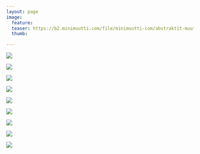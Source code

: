 ```yaml
---
layout: page
image:
  feature:
  teaser: https://b2.minimuutti.com/file/minimuutti-com/abstraktit-muut/2/DS48507-245px.jpg
  thumb:

---
```


[![](https://b2.minimuutti.com/file/minimuutti-com/abstraktit-muut/2/DS48507-800px.jpg)](https://dl.dropboxusercontent.com/sh/ea1wtnz7z734o12/AAD5B5j9oKSA2fCNDBA0O3faa/abstraktit-muut/2/DS48507.jpg)

[![](https://b2.minimuutti.com/file/minimuutti-com/abstraktit-muut/2/DS48508-800px.jpg)](https://dl.dropboxusercontent.com/sh/ea1wtnz7z734o12/AAA88hTb-E1w4zTx-Vf4czW_a/abstraktit-muut/2/DS48508.jpg)

[![](https://b2.minimuutti.com/file/minimuutti-com/abstraktit-muut/2/DS48509-800px.jpg)](https://dl.dropboxusercontent.com/sh/ea1wtnz7z734o12/AAD3dAcOLCru-NSOdR2M5yQfa/abstraktit-muut/2/DS48509.jpg)

[![](https://b2.minimuutti.com/file/minimuutti-com/abstraktit-muut/2/DS48514-800px.jpg)](https://dl.dropboxusercontent.com/sh/ea1wtnz7z734o12/AAA9xi_5Jy-_HtDKLlU4Sq85a/abstraktit-muut/2/DS48514.jpg)

[![](https://b2.minimuutti.com/file/minimuutti-com/abstraktit-muut/2/DS48528-800px.jpg)](https://dl.dropboxusercontent.com/sh/ea1wtnz7z734o12/AABk0_8gwDUhMbapyBTtWWZma/abstraktit-muut/2/DS48528.jpg)

[![](https://b2.minimuutti.com/file/minimuutti-com/abstraktit-muut/2/DS48544-800px.jpg)](https://dl.dropboxusercontent.com/sh/ea1wtnz7z734o12/AACBZwYJ1WJNtMP1Vkol_D0ra/abstraktit-muut/2/DS48544.jpg)

[![](https://b2.minimuutti.com/file/minimuutti-com/abstraktit-muut/2/DS48566-800px.jpg)](https://dl.dropboxusercontent.com/sh/ea1wtnz7z734o12/AABA6Bqy5rkMTjPa87A9hHWwa/abstraktit-muut/2/DS48566.jpg)

[![](https://b2.minimuutti.com/file/minimuutti-com/abstraktit-muut/2/DS48582-800px.jpg)](https://dl.dropboxusercontent.com/sh/ea1wtnz7z734o12/AAAr357K9cgsE_v3tFVnsutwa/abstraktit-muut/2/DS48582.jpg)

[![](https://b2.minimuutti.com/file/minimuutti-com/abstraktit-muut/2/DS48600-800px.jpg)](https://dl.dropboxusercontent.com/sh/ea1wtnz7z734o12/AAC7bJBFULbGroBBoHIGTLgma/abstraktit-muut/2/DS48600.jpg)

